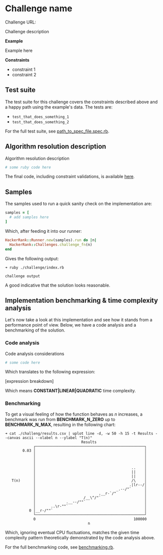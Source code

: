# Challenge name

Challenge URL:

Challenge description

**Example**

Example here

**Constraints**

- constraint 1
- constraint 2

## Test suite

The test suite for this challenge covers the constraints described above and a happy path using the example's data. The tests are:

- `test_that_does_something_1`
- `test_that_does_something_2`

For the full test suite, see [path_to_spec_file.spec.rb](./path_to_spec_file.rb).

## Algorithm resolution description

Algorithm resolution description

```ruby
# some ruby code here
```

The final code, including constraint validations, is available [here](./path_to_file.rb).

## Samples

The samples used to run a quick sanity check on the implementation are:

```ruby
samples = [
  # add samples here
]
```

Which, after feeding it into our runner:

```ruby
HackerRank::Runner.new(samples).run do |n|
  HackerRank::Challenges.challenge_fn(n)
end
```

Gives the following output:

```
➜ ruby ./challenge/index.rb

challenge output
```

A good indicative that the solution looks reasonable.

## Implementation benchmarking & time complexity analysis

Let's now take a look at this implementation and see how it stands from a performance point of view. Below, we have a code analysis and a benchmarking of the solution.

### Code analysis

Code analysis considerations

```ruby
# some code here
```

Which translates to the following expression:

[expression breakdown]

Which means **CONSTANT|LINEAR|QUADRATIC** time complexity.

### Benchmarking

To get a visual feeling of how the function behaves as $n$ increases, a benchmark was run from **BENCHMARK_N_ZERO** up to **BENCHMARK_N_MAX**, resulting in the following chart:

```console
➜ cat ./challeng/results.csv | uplot line -d, -w 50 -h 15 -t Results --canvas ascii --xlabel n --ylabel "T(n)"
                                   Results
             ┌──────────────────────────────────────────────────┐
        0.03 │                                                  │
             │                                                  │
             │                                                  │
             │                                                  │
             │                                            ..    │
             │                                            ||    │
             │                                            ||    │
   T(n)      │                                            /\    │
             │                                           .|lr--/│
             │                                     _.--/"`      │
             │                             .__r-`/"             │
             │                      /__\^/"`                    │
             │              .__--/""`                           │
             │       ..\r-""`                                   │
           0 │__r-/""`                                          │
             └──────────────────────────────────────────────────┘
             0                                             100000
                                      n
```

Which, ignoring eventual CPU fluctuations, matches the given time complexity pattern theoretically demonstrated by the code analysis above.

For the full benchmarking code, see [benchmarking.rb](./benchmarking.rb).
